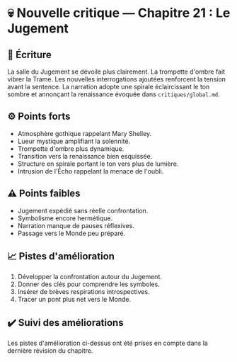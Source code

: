 # 💀 Nouvelle critique — Chapitre 21 : Le Jugement

## 🧠 Écriture
La salle du Jugement se dévoile plus clairement. La trompette d'ombre fait vibrer la Trame. Les nouvelles interrogations ajoutées renforcent la tension avant la sentence. La narration adopte une spirale éclaircissant le ton sombre et annonçant la renaissance évoquée dans `critiques/global.md`.

## ⚙️ Points forts
- Atmosphère gothique rappelant Mary Shelley.
- Lueur mystique amplifiant la solennité.
- Trompette d'ombre plus dynamique.
- Transition vers la renaissance bien esquissée.
- Structure en spirale portant le ton vers plus de lumière.
- Intrusion de l'Écho rappelant la menace de l'oubli.

## ⚠️ Points faibles
- Jugement expédié sans réelle confrontation.
- Symbolisme encore hermétique.
- Narration manque de pauses réflexives.
- Passage vers le Monde peu préparé.

## 📈 Pistes d'amélioration
1. Développer la confrontation autour du Jugement.
2. Donner des clés pour comprendre les symboles.
3. Insérer de brèves respirations introspectives.
4. Tracer un pont plus net vers le Monde.

## ✔️ Suivi des améliorations
Les pistes d'amélioration ci-dessus ont été prises en compte dans la dernière révision du chapitre.

